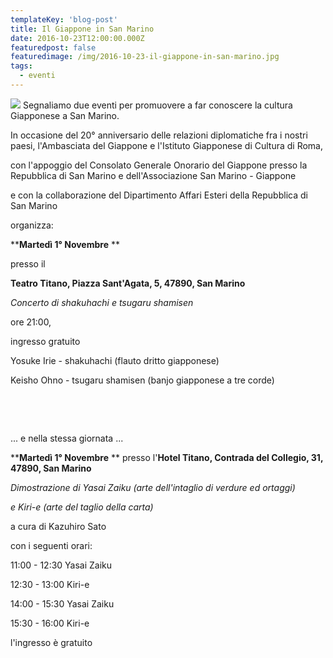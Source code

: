 ```yaml
---
templateKey: 'blog-post'
title: Il Giappone in San Marino
date: 2016-10-23T12:00:00.000Z
featuredpost: false
featuredimage: /img/2016-10-23-il-giappone-in-san-marino.jpg
tags:
  - eventi
---
```



![](/img/2016-10-23-il-giappone-in-san-marino.jpg)
Segnaliamo due eventi per promuovere a far conoscere la cultura Giapponese a San Marino. 

 In occasione del 20° anniversario delle relazioni diplomatiche fra i nostri paesi, l'Ambasciata del Giappone e l'Istituto Giapponese di Cultura di Roma, 

 con l'appoggio del Consolato Generale Onorario del Giappone presso la Repubblica di San Marino e dell'Associazione San Marino - Giappone 

 e con la collaborazione del Dipartimento Affari Esteri della Repubblica di San Marino 

 organizza: 

 ****Martedì 1° Novembre** **   

 

 

presso il  

 

 

**Teatro Titano, Piazza Sant'Agata, 5, 47890, San Marino**  

 *Concerto di shakuhachi e tsugaru shamisen*  

 ore 21:00,  

 

 

ingresso gratuito 

 Yosuke Irie - shakuhachi (flauto dritto giapponese) 

 Keisho Ohno - tsugaru shamisen (banjo giapponese a tre corde) 

   

 

 

   

 

 

 ... e nella stessa giornata ... 

 ****Martedì 1° Novembre** **  presso l'**Hotel Titano, Contrada del Collegio, 31, 47890, San Marino**  

 *Dimostrazione di Yasai Zaiku (arte dell'intaglio di verdure ed ortaggi)*  

 *e Kiri-e (arte del taglio della carta)*  

 a cura di Kazuhiro Sato 

 con i seguenti orari: 

 11:00 - 12:30 Yasai Zaiku 

 12:30 - 13:00 Kiri-e 

 14:00 - 15:30 Yasai Zaiku 

 15:30 - 16:00 Kiri-e 

 l'ingresso è gratuito 

